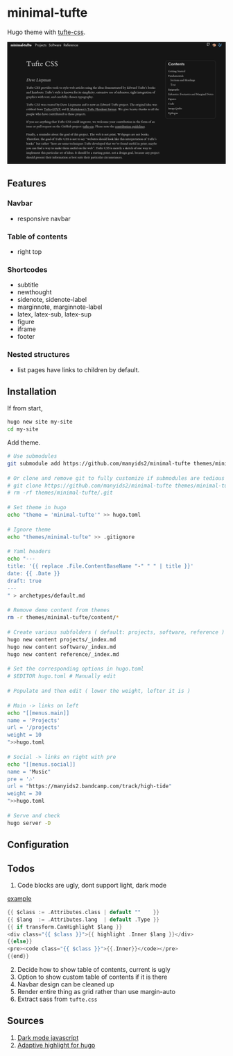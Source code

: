 # minimal-tufte

Hugo theme with [tufte-css](https://github.com/edwardtufte/tufte-css.git).

![screenshot](./static/screenshot.png)

## Features

### Navbar

- responsive navbar

### Table of contents

- right top

### Shortcodes

- subtitle
- newthought
- sidenote, sidenote-label
- marginnote, marginnote-label
- latex, latex-sub, latex-sup
- figure
- iframe
- footer

### Nested structures

- list pages have links to children by default.

## Installation

If from start,

```bash
hugo new site my-site
cd my-site
```

Add theme.

```bash
# Use submodules
git submodule add https://github.com/manyids2/minimal-tufte themes/minimal-tufte

# Or clone and remove git to fully customize if submodules are tedious
# git clone https://github.com/manyids2/minimal-tufte themes/minimal-tufte
# rm -rf themes/minimal-tufte/.git

# Set theme in hugo
echo "theme = 'minimal-tufte'" >> hugo.toml

# Ignore theme
echo "themes/minimal-tufte" >> .gitignore

# Yaml headers
echo "---
title: '{{ replace .File.ContentBaseName "-" " " | title }}'
date: {{ .Date }}
draft: true
---
" > archetypes/default.md

# Remove demo content from themes
rm -r themes/minimal-tufte/content/*

# Create various subfolders ( default: projects, software, reference )
hugo new content projects/_index.md
hugo new content software/_index.md
hugo new content reference/_index.md

# Set the corresponding options in hugo.toml
# $EDITOR hugo.toml # Manually edit

# Populate and then edit ( lower the weight, lefter it is )

# Main -> links on left
echo "[[menus.main]]
name = 'Projects'
url = '/projects'
weight = 10
">>hugo.toml

# Social -> links on right with pre
echo "[[menus.social]]
name = "Music"
pre = '🎶'
url = "https://manyids2.bandcamp.com/track/high-tide"
weight = 30
">>hugo.toml

# Serve and check
hugo server -D
```

## Configuration

## Todos

1. Code blocks are ugly, dont support light, dark mode

[example](https://discourse.gohugo.io/t/documentation-for-code-block-render-hooks/37610/2)

```go
{{ $class := .Attributes.class | default ""    }}
{{ $lang  := .Attributes.lang  | default .Type }}
{{ if transform.CanHighlight $lang }}
<div class="{{ $class }}">{{ highlight .Inner $lang }}</div>
{{else}}
<pre><code class="{{ $class }}">{{.Inner}}</code></pre>
{{end}}
```

2. Decide how to show table of contents, current is ugly
3. Option to show custom table of contents if it is there
4. Navbar design can be cleaned up
5. Render entire thing as grid rather than use margin-auto
6. Extract sass from `tufte.css`

## Sources

1. [Dark mode javascript](https://ultimatecourses.com/blog/detecting-dark-mode-in-javascript)
2. [Adaptive highlight for hugo](https://data-dive.com/adaptive-syntax-highlighting-for-hugo-blog-dark-mode/)
